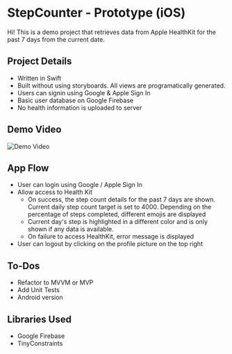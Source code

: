 # StepCounter - Prototype (iOS)

Hi! This is a demo project that retrieves data from Apple HealthKit for the past 7 days from the current date.

## Project Details
 - Written in Swift
 - Built without using storyboards. All views are programatically generated.
 - Users can signin using Google & Apple Sign In
 - Basic user database on Google Firebase
 - No health information is uploaded to server

## Demo Video

![Demo Video](https://i.imgur.com/S1IbKTL.gif)

## App Flow

 - User can login using Google / Apple Sign In
 - Allow access to Health Kit
	 - On success, the step count details for the past 7 days are shown. Current daily step count target is set to 4000. Depending on the percentage of steps completed, different emojis are displayed
	 - Current day's step is highlighted in a different color and is only shown if any data is available.
	 - On failure to access HealthKit, error message is displayed
 - User can logout by clicking on the profile picture on the top right

## To-Dos

 - Refactor to MVVM or MVP
 - Add Unit Tests
 - Android version

## Libraries Used

 - Google Firebase
 - TinyConstraints


